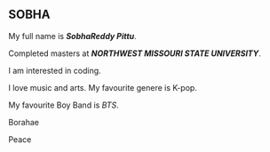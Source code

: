 ## SOBHA

My full name is ***SobhaReddy Pittu***. 

Completed masters at ***NORTHWEST MISSOURI STATE UNIVERSITY***.

I am interested in coding.

I love music and arts. My favourite genere is K-pop.

My favourite Boy Band is *BTS*.

Borahae 

Peace 

